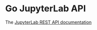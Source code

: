 # Go JupyterLab API

The [JupyterLab REST API documentation](https://jupyter-server.readthedocs.io/en/latest/developers/rest-api.html)